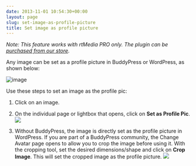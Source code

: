 ```yaml
---
date: 2013-11-01 10:54:30+00:00
layout: page
slug: set-image-as-profile-picture
title: Set image as profile picture
---
```


_Note: This feature works with rtMedia PRO only. The plugin can be [purchased from our store](https://rtcamp.com/store/rtmedia-pro/)._

Any image can be set as a profile picture in BuddyPress or WordPress, as shown below:

![image](https://rtcamp.com/wp-content/uploads/2013/11/image10.png)

Use these steps to set an image as the profile pic:



	
  1. Click on an image.

	
  2. On the individual page or lightbox that opens, click on **Set as Profile Pic**.
![](https://rtcamp.com/wp-content/uploads/2013/11/setprofilepic.png)

	
  3. Without BuddyPress, the image is directly set as the profile picture in WordPress. If you are part of a BuddyPress community, the Change Avatar page opens to allow you to crop the image before using it. With the cropping tool, set the desired dimensions/shape and click on **Crop Image**. This will set the cropped image as the profile picture.
![](https://rtcamp.com/wp-content/uploads/2013/11/image11.png)


